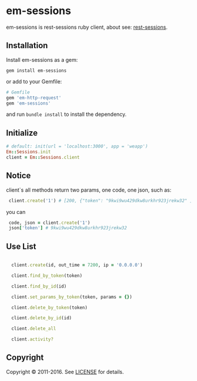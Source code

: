# em-sessions #

em-sessions is rest-sessions ruby client, about see: [rest-sessions](https://github.com/smrchy/rest-sessions).

## Installation ##

Install em-sessions as a gem:

```
gem install em-sessions
```

or add to your Gemfile:

```ruby
# Gemfile
gem 'em-http-request'
gem 'em-sessions'

```

and run `bundle install` to install the dependency.


## Initialize ##

```ruby
# default: init(url = 'localhost:3000', app = 'weapp')
Em::Sessions.init
client = Em::Sessions.client
```
## Notice ##
client`s all methods return two params, one code, one json, such as:
```ruby
 client.create('1') # [200, {"token": "9kwi9wu429dkw8urkhr923jrekw32" ]
```
you can
```ruby
 code, json = client.create('1')
 json['token'] # 9kwi9wu429dkw8urkhr923jrekw32
```

## Use List ##

```ruby

  client.create(id, out_time = 7200, ip = '0.0.0.0')

  client.find_by_token(token)

  client.find_by_id(id)

  client.set_params_by_token(token, params = {})

  client.delete_by_token(token)

  client.delete_by_id(id)

  client.delete_all

  client.activity?
```



## Copyright ##

Copyright © 2011-2016. See [LICENSE](https://github.com/millim/em-sessions/blob/master/LICENSE.txt) for details.
